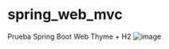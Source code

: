 # spring_web_mvc
 Prueba Spring Boot Web Thyme + H2
![image](https://github.com/LAPinosB/spring_web_mvc/assets/149178337/0f52e43d-4f71-4971-8a4f-95385508d521)
